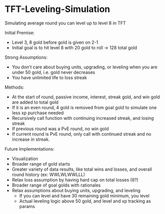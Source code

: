 # TFT-Leveling-Simulation
Simulating average round you can level up to level 8 in TFT

Initial Premise:
- Level 3, 8 gold before gold is given on 2-1
- Initial goal is to hit level 8 with 20 gold to roll -> 128 total gold

Strong Assumptions:
- You don't care about buying units, upgrading, or leveling when you are under 50 gold, i.e. gold never decreases
- You have unlimited life to loss streak

Methods:
- At the start of round, passive income, interest, streak gold, and win gold are added to total gold
- If it is an even round, 4 gold is removed from goal gold to simulate one less xp purchase needed
- Recursively call function with continuing increased streak, and losing streak
- If previous round was a PvE round, no win gold
- If current round is PvE round, only call with continued streak and no increase in streak.

Future Implementations:
- Visualization
- Broader range of gold starts
- Greater variety of data results, like total wins and losses, and overall round history (ex: WWLWLWWLLL)
- Relax loss assumption by having hard cap on total losses (8?)
- Broader range of goal golds with rationales
- Relax assumptions about buying units, upgrading, and leveling
  - If you can level and have 30 remaining gold minimum, you level
  - Actual leveling logic above 50 gold, and level and xp tracking as params
